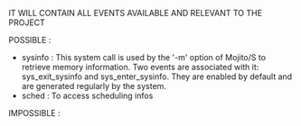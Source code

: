 IT WILL CONTAIN ALL EVENTS AVAILABLE AND RELEVANT TO THE PROJECT


POSSIBLE :

- sysinfo : This system call is used by the '-m' option of Mojito/S to retrieve memory information. Two events are associated with it: sys_exit_sysinfo and sys_enter_sysinfo. They are enabled by default and are generated regularly by the system.
- sched : To access scheduling infos

IMPOSSIBLE : 
